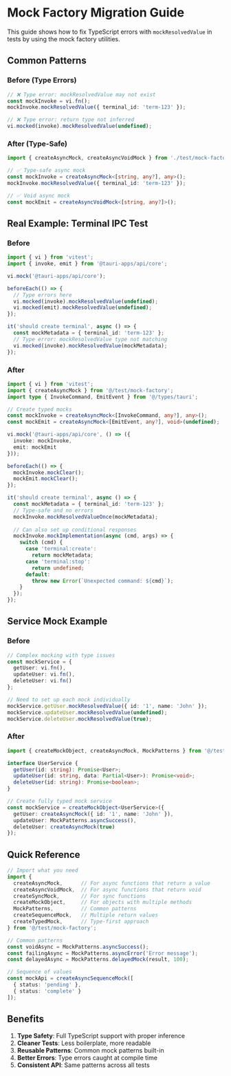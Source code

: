 # Mock Factory Migration Guide

This guide shows how to fix TypeScript errors with `mockResolvedValue` in tests by using the mock factory utilities.

## Common Patterns

### Before (Type Errors)
```typescript
// ❌ Type error: mockResolvedValue may not exist
const mockInvoke = vi.fn();
mockInvoke.mockResolvedValue({ terminal_id: 'term-123' });

// ❌ Type error: return type not inferred
vi.mocked(invoke).mockResolvedValue(undefined);
```

### After (Type-Safe)
```typescript
import { createAsyncMock, createAsyncVoidMock } from './test/mock-factory';

// ✅ Type-safe async mock
const mockInvoke = createAsyncMock<[string, any?], any>();
mockInvoke.mockResolvedValue({ terminal_id: 'term-123' });

// ✅ Void async mock
const mockEmit = createAsyncVoidMock<[string, any?]>();
```

## Real Example: Terminal IPC Test

### Before
```typescript
import { vi } from 'vitest';
import { invoke, emit } from '@tauri-apps/api/core';

vi.mock('@tauri-apps/api/core');

beforeEach(() => {
  // Type errors here
  vi.mocked(invoke).mockResolvedValue(undefined);
  vi.mocked(emit).mockResolvedValue(undefined);
});

it('should create terminal', async () => {
  const mockMetadata = { terminal_id: 'term-123' };
  // Type error: mockResolvedValue type not matching
  vi.mocked(invoke).mockResolvedValue(mockMetadata);
});
```

### After
```typescript
import { vi } from 'vitest';
import { createAsyncMock } from '@/test/mock-factory';
import type { InvokeCommand, EmitEvent } from '@/types/tauri';

// Create typed mocks
const mockInvoke = createAsyncMock<[InvokeCommand, any?], any>();
const mockEmit = createAsyncMock<[EmitEvent, any?], void>(undefined);

vi.mock('@tauri-apps/api/core', () => ({
  invoke: mockInvoke,
  emit: mockEmit
}));

beforeEach(() => {
  mockInvoke.mockClear();
  mockEmit.mockClear();
});

it('should create terminal', async () => {
  const mockMetadata = { terminal_id: 'term-123' };
  // Type-safe and no errors
  mockInvoke.mockResolvedValueOnce(mockMetadata);
  
  // Can also set up conditional responses
  mockInvoke.mockImplementation(async (cmd, args) => {
    switch (cmd) {
      case 'terminal:create':
        return mockMetadata;
      case 'terminal:stop':
        return undefined;
      default:
        throw new Error(`Unexpected command: ${cmd}`);
    }
  });
});
```

## Service Mock Example

### Before
```typescript
// Complex mocking with type issues
const mockService = {
  getUser: vi.fn(),
  updateUser: vi.fn(),
  deleteUser: vi.fn()
};

// Need to set up each mock individually
mockService.getUser.mockResolvedValue({ id: '1', name: 'John' });
mockService.updateUser.mockResolvedValue(undefined);
mockService.deleteUser.mockResolvedValue(true);
```

### After
```typescript
import { createMockObject, createAsyncMock, MockPatterns } from '@/test/mock-factory';

interface UserService {
  getUser(id: string): Promise<User>;
  updateUser(id: string, data: Partial<User>): Promise<void>;
  deleteUser(id: string): Promise<boolean>;
}

// Create fully typed mock service
const mockService = createMockObject<UserService>({
  getUser: createAsyncMock({ id: '1', name: 'John' }),
  updateUser: MockPatterns.asyncSuccess(),
  deleteUser: createAsyncMock(true)
});
```

## Quick Reference

```typescript
// Import what you need
import {
  createAsyncMock,      // For async functions that return a value
  createAsyncVoidMock,  // For async functions that return void
  createSyncMock,       // For sync functions
  createMockObject,     // For objects with multiple methods
  MockPatterns,         // Common patterns
  createSequenceMock,   // Multiple return values
  createTypedMock,      // Type-first approach
} from '@/test/mock-factory';

// Common patterns
const voidAsync = MockPatterns.asyncSuccess();
const failingAsync = MockPatterns.asyncError('Error message');
const delayedAsync = MockPatterns.delayedMock(result, 100);

// Sequence of values
const mockApi = createAsyncSequenceMock([
  { status: 'pending' },
  { status: 'complete' }
]);
```

## Benefits

1. **Type Safety**: Full TypeScript support with proper inference
2. **Cleaner Tests**: Less boilerplate, more readable
3. **Reusable Patterns**: Common mock patterns built-in
4. **Better Errors**: Type errors caught at compile time
5. **Consistent API**: Same patterns across all tests